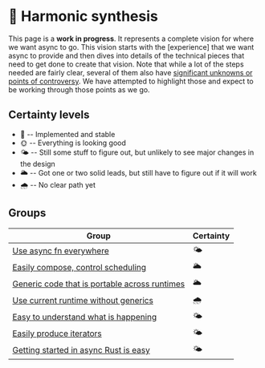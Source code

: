 # 🌈 Harmonic synthesis

This page is a **work in progress**. It represents a complete vision for where we want async to go. This vision starts with the [experience] that we want async to provide and then dives into details of the technical pieces that need to get done to create that vision. Note that while a lot of the steps needed are fairly clear, several of them also have [significant unknowns or points of controversy](./harmonic/unresolved_questions.md). We have attempted to highlight those and expect to be working through those points as we go.

## Certainty levels

- 🌈 -- Implemented and stable
- 🌞 -- Everything is looking good
- 🌤️ -- Still some stuff to figure out, but unlikely to see major changes in the design
- 🌥️ -- Got one or two solid leads, but still have to figure out if it will work
- 🌧️ -- No clear path yet

## Groups

| Group                                           | Certainty |
| ----------------------------------------------- | --------- |
| [Use async fn everywhere]                       | 🌤️        |
| [Easily compose, control scheduling]            | 🌥️        |
| [Generic code that is portable across runtimes] | 🌥️        |
| [Use current runtime without generics]          | 🌧️        |
| [Easy to understand what is happening]          | 🌤️        |
| [Easily produce iterators]                      | 🌤️        |
| [Getting started in async Rust is easy]         | 🌤️        |

[use async fn everywhere]: ./harmonic/async_fn_everywhere.md
[easily compose, control scheduling]: ./harmonic/compose_control_scheduling.md
[generic code that is portable across runtimes]: ./harmonic/portable_generic_code.md
[use current runtime without generics]: ./harmonic/use_current_runtime.md
[easy to understand what is happening]: ./harmonic/easy_to_understand.md
[easily produce iterators]: ./harmonic/easily_produce_iterators.md
[getting started in async rust is easy]: ./harmonic/getting_started.md
